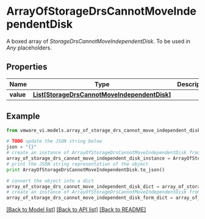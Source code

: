 # ArrayOfStorageDrsCannotMoveIndependentDisk

A boxed array of *StorageDrsCannotMoveIndependentDisk*. To be used in *Any* placeholders. 

## Properties
Name | Type | Description | Notes
------------ | ------------- | ------------- | -------------
**value** | [**List[StorageDrsCannotMoveIndependentDisk]**](StorageDrsCannotMoveIndependentDisk.md) |  | 

## Example

```python
from vmware_vi.models.array_of_storage_drs_cannot_move_independent_disk import ArrayOfStorageDrsCannotMoveIndependentDisk

# TODO update the JSON string below
json = "{}"
# create an instance of ArrayOfStorageDrsCannotMoveIndependentDisk from a JSON string
array_of_storage_drs_cannot_move_independent_disk_instance = ArrayOfStorageDrsCannotMoveIndependentDisk.from_json(json)
# print the JSON string representation of the object
print ArrayOfStorageDrsCannotMoveIndependentDisk.to_json()

# convert the object into a dict
array_of_storage_drs_cannot_move_independent_disk_dict = array_of_storage_drs_cannot_move_independent_disk_instance.to_dict()
# create an instance of ArrayOfStorageDrsCannotMoveIndependentDisk from a dict
array_of_storage_drs_cannot_move_independent_disk_form_dict = array_of_storage_drs_cannot_move_independent_disk.from_dict(array_of_storage_drs_cannot_move_independent_disk_dict)
```
[[Back to Model list]](../README.md#documentation-for-models) [[Back to API list]](../README.md#documentation-for-api-endpoints) [[Back to README]](../README.md)


